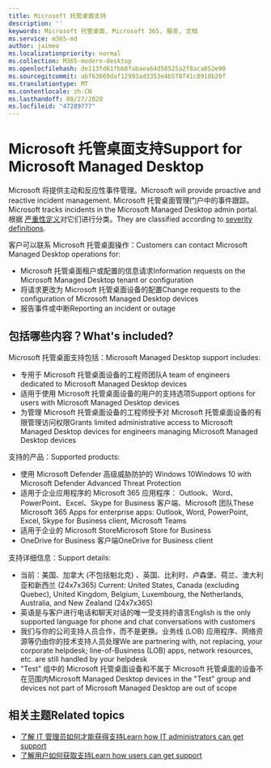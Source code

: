 ```yaml
---
title: Microsoft 托管桌面支持
description: ''
keywords: Microsoft 托管桌面, Microsoft 365, 服务, 文档
ms.service: m365-md
author: jaimeo
ms.localizationpriority: normal
ms.collection: M365-modern-desktop
ms.openlocfilehash: de113fd61fbb8fabaea64d58525a2f8aca052e90
ms.sourcegitcommit: abf63669daf12993ad3353e4b578f41c8910b20f
ms.translationtype: MT
ms.contentlocale: zh-CN
ms.lasthandoff: 08/27/2020
ms.locfileid: "47289777"
---
```

# <a name="support-for-microsoft-managed-desktop"></a><span data-ttu-id="b6657-103">Microsoft 托管桌面支持</span><span class="sxs-lookup"><span data-stu-id="b6657-103">Support for Microsoft Managed Desktop</span></span>

<span data-ttu-id="b6657-104">Microsoft 将提供主动和反应性事件管理。</span><span class="sxs-lookup"><span data-stu-id="b6657-104">Microsoft will provide proactive and reactive incident management.</span></span> <span data-ttu-id="b6657-105">Microsoft 托管桌面管理门户中的事件跟踪。</span><span class="sxs-lookup"><span data-stu-id="b6657-105">Microsoft tracks incidents in the Microsoft Managed Desktop admin portal.</span></span> <span data-ttu-id="b6657-106">根据 [严重性定义](../working-with-managed-desktop/admin-support.md#sev)对它们进行分类。</span><span class="sxs-lookup"><span data-stu-id="b6657-106">They are classified according to [severity definitions](../working-with-managed-desktop/admin-support.md#sev).</span></span>

<span data-ttu-id="b6657-107">客户可以联系 Microsoft 托管桌面操作：</span><span class="sxs-lookup"><span data-stu-id="b6657-107">Customers can contact Microsoft Managed Desktop operations for:</span></span>
- <span data-ttu-id="b6657-108">Microsoft 托管桌面租户或配置的信息请求</span><span class="sxs-lookup"><span data-stu-id="b6657-108">Information requests on the Microsoft Managed Desktop tenant or configuration</span></span>
- <span data-ttu-id="b6657-109">将请求更改为 Microsoft 托管桌面设备的配置</span><span class="sxs-lookup"><span data-stu-id="b6657-109">Change requests to the configuration of Microsoft Managed Desktop devices</span></span>
- <span data-ttu-id="b6657-110">报告事件或中断</span><span class="sxs-lookup"><span data-stu-id="b6657-110">Reporting an incident or outage</span></span>

## <a name="whats-included"></a><span data-ttu-id="b6657-111">包括哪些内容？</span><span class="sxs-lookup"><span data-stu-id="b6657-111">What's included?</span></span>

<span data-ttu-id="b6657-112">Microsoft 托管桌面支持包括：</span><span class="sxs-lookup"><span data-stu-id="b6657-112">Microsoft Managed Desktop support includes:</span></span>

- <span data-ttu-id="b6657-113">专用于 Microsoft 托管桌面设备的工程师团队</span><span class="sxs-lookup"><span data-stu-id="b6657-113">A team of engineers dedicated to Microsoft Managed Desktop devices</span></span>
- <span data-ttu-id="b6657-114">适用于使用 Microsoft 托管桌面设备的用户的支持选项</span><span class="sxs-lookup"><span data-stu-id="b6657-114">Support options for users with Microsoft Managed Desktop devices</span></span>
- <span data-ttu-id="b6657-115">为管理 Microsoft 托管桌面设备的工程师授予对 Microsoft 托管桌面设备的有限管理访问权限</span><span class="sxs-lookup"><span data-stu-id="b6657-115">Grants limited administrative access to Microsoft Managed Desktop devices for engineers managing Microsoft Managed Desktop devices</span></span> 

<span data-ttu-id="b6657-116">支持的产品：</span><span class="sxs-lookup"><span data-stu-id="b6657-116">Supported products:</span></span>

- <span data-ttu-id="b6657-117">使用 Microsoft Defender 高级威胁防护的 Windows 10</span><span class="sxs-lookup"><span data-stu-id="b6657-117">Windows 10 with Microsoft Defender Advanced Threat Protection</span></span> 
- <span data-ttu-id="b6657-118">适用于企业应用程序的 Microsoft 365 应用程序： Outlook、Word、PowerPoint、Excel、Skype for Business 客户端、Microsoft 团队</span><span class="sxs-lookup"><span data-stu-id="b6657-118">These Microsoft 365 Apps for enterprise apps: Outlook, Word, PowerPoint, Excel, Skype for Business client, Microsoft Teams</span></span> 
- <span data-ttu-id="b6657-119">适用于企业的 Microsoft Store</span><span class="sxs-lookup"><span data-stu-id="b6657-119">Microsoft Store for Business</span></span> 
- <span data-ttu-id="b6657-120">OneDrive for Business 客户端</span><span class="sxs-lookup"><span data-stu-id="b6657-120">OneDrive for Business client</span></span> 

<span data-ttu-id="b6657-121">支持详细信息：</span><span class="sxs-lookup"><span data-stu-id="b6657-121">Support details:</span></span>

- <span data-ttu-id="b6657-122">当前：美国、加拿大 (不包括魁北克) 、英国、比利时、卢森堡、荷兰、澳大利亚和新西兰 (24x7x365) </span><span class="sxs-lookup"><span data-stu-id="b6657-122">Current: United States, Canada (excluding Quebec), United Kingdom, Belgium, Luxembourg, the Netherlands, Australia, and New Zealand (24x7x365)</span></span> 
- <span data-ttu-id="b6657-123">英语是与客户进行电话和聊天对话的唯一受支持的语言</span><span class="sxs-lookup"><span data-stu-id="b6657-123">English is the only supported language for phone and chat conversations with customers</span></span> 
- <span data-ttu-id="b6657-124">我们与你的公司支持人员合作，而不是更换。业务线 (LOB) 应用程序、网络资源等仍由你的技术支持人员处理</span><span class="sxs-lookup"><span data-stu-id="b6657-124">We are partnering with, not replacing, your corporate helpdesk; line-of-Business (LOB) apps, network resources, etc. are still handled by your helpdesk</span></span> 
- <span data-ttu-id="b6657-125">"Test" 组中的 Microsoft 托管桌面设备和不属于 Microsoft 托管桌面的设备不在范围内</span><span class="sxs-lookup"><span data-stu-id="b6657-125">Microsoft Managed Desktop devices in the "Test" group and devices not part of Microsoft Managed Desktop are out of scope</span></span> 


## <a name="related-topics"></a><span data-ttu-id="b6657-126">相关主题</span><span class="sxs-lookup"><span data-stu-id="b6657-126">Related topics</span></span>

- [<span data-ttu-id="b6657-127">了解 IT 管理员如何才能获得支持</span><span class="sxs-lookup"><span data-stu-id="b6657-127">Learn how IT administrators can get support</span></span>](../working-with-managed-desktop/admin-support.md)
- [<span data-ttu-id="b6657-128">了解用户如何获取支持</span><span class="sxs-lookup"><span data-stu-id="b6657-128">Learn how users can get support</span></span>](../working-with-managed-desktop/end-user-support.md)
